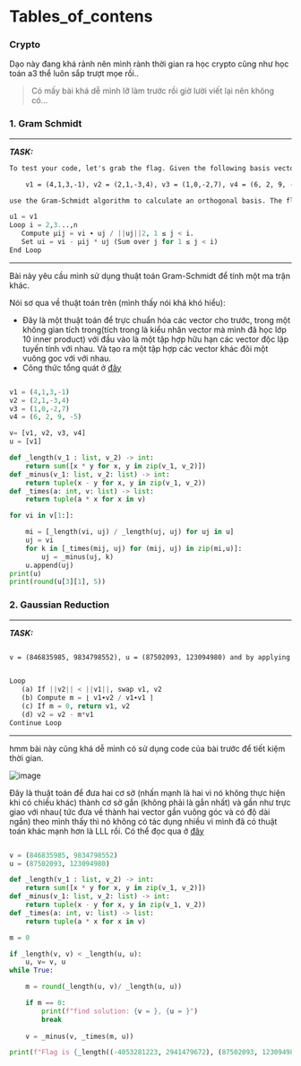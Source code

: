 Tables_of_contens
=================

### Crypto

Dạo này đang khá rảnh nên mình rành thời gian ra học crypto cũng như học toán a3 thể luôn sắp trượt mọe rồi..
> Có mấy bài khá dễ mình lỡ làm trước rồi giờ lười viết lại nên không có...

### 1. Gram Schmidt

---
**_TASK:_**

```txt
To test your code, let's grab the flag. Given the following basis vectors:

    v1 = (4,1,3,-1), v2 = (2,1,-3,4), v3 = (1,0,-2,7), v4 = (6, 2, 9, -5),

use the Gram-Schmidt algorithm to calculate an orthogonal basis. The flag is the float value of the second component of u4 to 5 significant figures.
```

```py
u1 = v1
Loop i = 2,3...,n
   Compute μij = vi ∙ uj / ||uj||2, 1 ≤ j < i.
   Set ui = vi - μij * uj (Sum over j for 1 ≤ j < i)
End Loop
```
---

Bài này yêu cầu mình sử dụng thuật toán Gram-Schmidt để tính một ma trận khác.

Nói sơ qua về thuật toán trên (mình thấy nói khá khó hiểu):
+ Đây là một thuật toán để trực chuẩn hóa các vector cho trước, trong một không gian tích trong(tích trong là kiểu nhân vector mà mình đã học lớp 10 inner product) với đầu vào là một tập hợp hữu hạn các vector độc lập tuyến tính với nhau. Và tạo ra một tập hợp các vector khác đôi một vuông goc với  với nhau.
+ Công thức tổng quát ở [đây](https://en.wikipedia.org/wiki/Gram%E2%80%93Schmidt_process)

```py

v1 = (4,1,3,-1)
v2 = (2,1,-3,4)
v3 = (1,0,-2,7)
v4 = (6, 2, 9, -5)

v= [v1, v2, v3, v4]
u = [v1]

def _length(v_1 : list, v_2) -> int:
    return sum([x * y for x, y in zip(v_1, v_2)])
def _minus(v_1: list, v_2: list) -> int:
    return tuple(x - y for x, y in zip(v_1, v_2))
def _times(a: int, v: list) -> list:
    return tuple(a * x for x in v)

for vi in v[1:]:

    mi = [_length(vi, uj) / _length(uj, uj) for uj in u]
    uj = vi
    for k in [_times(mij, uj) for (mij, uj) in zip(mi,u)]:
        uj = _minus(uj, k)
    u.append(uj)
print(u)
print(round(u[3][1], 5))
```
### 2. Gaussian Reduction

---

**_TASK:_**

```txt

v = (846835985, 9834798552), u = (87502093, 123094980) and by applying Gauss's algorithm, find the optimal basis. The flag is the inner product of the new basis vectors.
```

```py

Loop
   (a) If ||v2|| < ||v1||, swap v1, v2
   (b) Compute m = ⌊ v1∙v2 / v1∙v1 ⌉
   (c) If m = 0, return v1, v2
   (d) v2 = v2 - m*v1
Continue Loop
```

---

hmm bài này cũng khá dễ mình có sử dụng code của bài trước để tiết kiệm thời gian.

![image](https://github.com/MinhFanBoy/CTF/assets/145200520/ab0a6855-8d36-4ed2-900f-4b6019f898d4)

Đây là thuật toán để đưa hai cơ sở (nhấn mạnh là hai vì nó không thực hiện khi có chiều khác) thành cơ sở gắn (không phải là gắn nhất) và gần như trực giao với nhau( tức đưa về thành hai vector gần vuông góc và có độ dài ngắn) theo mình thấy thì nó không có tác dụng nhiều vì mình đã có thuật toán khác mạnh hơn là LLL rồi. Có thể đọc qua ở [đây](https://en.wikipedia.org/wiki/Lattice_reduction)

```py

v = (846835985, 9834798552)
u = (87502093, 123094980)

def _length(v_1 : list, v_2) -> int:
    return sum([x * y for x, y in zip(v_1, v_2)])
def _minus(v_1: list, v_2: list) -> int:
    return tuple(x - y for x, y in zip(v_1, v_2))
def _times(a: int, v: list) -> list:
    return tuple(a * x for x in v)

m = 0

if _length(v, v) < _length(u, u):
    u, v= v, u
while True:

    m = round(_length(u, v)/ _length(u, u))

    if m == 0: 
        print(f"find solution: {v = }, {u = }")
        break
    
    v = _minus(v, _times(m, u))

print(f"Flag is {_length((-4053281223, 2941479672), (87502093, 123094980)) = }")
```
